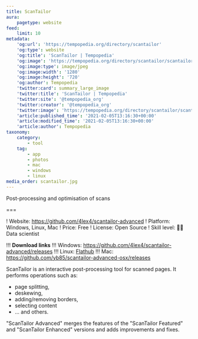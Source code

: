 ```yaml
---
title: ScanTailor
aura:
    pagetype: website
feed:
    limit: 10
metadata:
    'og:url': 'https://tempopedia.org/directory/scantailor'
    'og:type': website
    'og:title': 'ScanTailor | Tempopedia'
    'og:image': 'https://tempopedia.org/directory/scantailor/scantailor.jpg'
    'og:image:type': image/jpeg
    'og:image:width': '1280'
    'og:image:height': '720'
    'og:author': Tempopedia
    'twitter:card': summary_large_image
    'twitter:title': 'ScanTailor | Tempopedia'
    'twitter:site': '@tempopedia_org'
    'twitter:creator': '@tempopedia_org'
    'twitter:image': 'https://tempopedia.org/directory/scantailor/scantailor.jpg'
    'article:published_time': '2021-02-05T13:16:30+00:00'
    'article:modified_time': '2021-02-05T13:16:30+00:00'
    'article:author': Tempopedia
taxonomy:
    category:
        - tool
    tag:
        - app
        - photos
        - mac
        - windows
        - linux
media_order: scantailor.jpg
---
```


Post-processing and optimisation of scans

===

! Website: https://github.com/4lex4/scantailor-advanced
! Platform: Windows, Linux, Mac
! Price: Free
! License: Open Source
! Skill level: 👩‍🔬 Data scientist

!!! **Download links**
!!! Windows: https://github.com/4lex4/scantailor-advanced/releases
!!! Linux: [Flathub](https://flathub.org/apps/details/com.github._4lex4.ScanTailor-Advanced)
!!! Mac: https://github.com/yb85/scantailor-advanced-osx/releases

ScanTailor is an interactive post-processing tool for scanned pages. It performs operations such as:

- page splitting,
- deskewing,
- adding/removing borders,
- selecting content
- ... and others.

"ScanTailor Advanced" merges the features of the "ScanTailor Featured" and "ScanTailor Enhanced" versions and adds improvements and fixes.